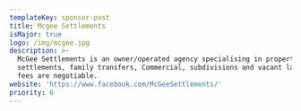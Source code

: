 ```yaml
---
templateKey: sponsor-post
title: Mcgee Settlements
isMajor: true
logo: /img/mcgee.jpg
description: >-
  McGee Settlements is an owner/operated agency specialising in property
  settlements, family transfers, Commercial, subdivisions and vacant land. All
  fees are negotiable.
website: 'https://www.facebook.com/McGeeSettlements/'
priority: 6
---
```


